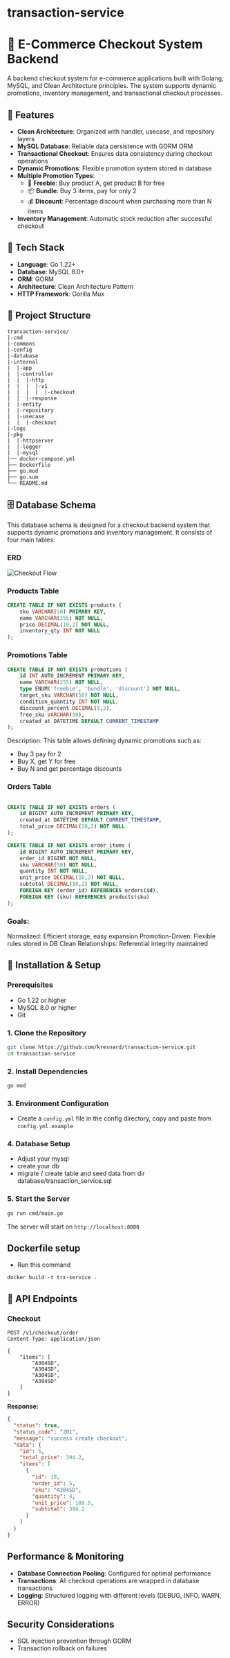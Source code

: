# transaction-service

# 🛒 E-Commerce Checkout System Backend

A backend checkout system for e-commerce applications built with Golang, MySQL, and Clean Architecture principles. The system supports dynamic promotions, inventory management, and transactional checkout processes.

## 🚀 Features

- **Clean Architecture**: Organized with handler, usecase, and repository layers
- **MySQL Database**: Reliable data persistence with GORM ORM
- **Transactional Checkout**: Ensures data consistency during checkout operations
- **Dynamic Promotions**: Flexible promotion system stored in database
- **Multiple Promotion Types**:
  - 🎁 **Freebie**: Buy product A, get product B for free
  - 📦 **Bundle**: Buy 3 items, pay for only 2
  - 💰 **Discount**: Percentage discount when purchasing more than N items
- **Inventory Management**: Automatic stock reduction after successful checkout

## 🧱 Tech Stack

- **Language**: Go 1.22+
- **Database**: MySQL 8.0+
- **ORM**: GORM
- **Architecture**: Clean Architecture Pattern
- **HTTP Framework**: Gorilla Mux

## 📁 Project Structure

```
transaction-service/
|-cmd
|-commons
|-config
|-database
|-internal
|  |-app
|  |-controller
|  |  |-http
|  |  |  |-v1
|  |  |  |  |-checkout
|  |  |-response
|  |-entity
|  |-repository
|  |-usecase
|  |  |-checkout
|-logs
|-pkg
|  |-httpserver
|  |-logger
|  |-mysql
|── docker-compose.yml
├── Dockerfile
├── go.mod
├── go.sum
└── README.md
```

## 🗄️ Database Schema

This database schema is designed for a checkout backend system that supports dynamic promotions and inventory management. It consists of four main tables:

### ERD

![Checkout Flow](./transaction_db.png)

### Products Table

```sql
CREATE TABLE IF NOT EXISTS products (
    sku VARCHAR(50) PRIMARY KEY,
    name VARCHAR(255) NOT NULL,
    price DECIMAL(10,2) NOT NULL,
    inventory_qty INT NOT NULL
);
```

### Promotions Table

```sql
CREATE TABLE IF NOT EXISTS promotions (
    id INT AUTO_INCREMENT PRIMARY KEY,
    name VARCHAR(255) NOT NULL,
    type ENUM('freebie', 'bundle', 'discount') NOT NULL,
    target_sku VARCHAR(50) NOT NULL,
    condition_quantity INT NOT NULL,
    discount_percent DECIMAL(5,2),
    free_sku VARCHAR(50),
    created_at DATETIME DEFAULT CURRENT_TIMESTAMP
);
```

Description:
This table allows defining dynamic promotions such as:

- Buy 3 pay for 2
- Buy X, get Y for free
- Buy N and get percentage discounts

### Orders Table

```sql

CREATE TABLE IF NOT EXISTS orders (
    id BIGINT AUTO_INCREMENT PRIMARY KEY,
    created_at DATETIME DEFAULT CURRENT_TIMESTAMP,
    total_price DECIMAL(10,2) NOT NULL
);

CREATE TABLE IF NOT EXISTS order_items (
    id BIGINT AUTO_INCREMENT PRIMARY KEY,
    order_id BIGINT NOT NULL,
    sku VARCHAR(50) NOT NULL,
    quantity INT NOT NULL,
    unit_price DECIMAL(10,2) NOT NULL,
    subtotal DECIMAL(10,2) NOT NULL,
    FOREIGN KEY (order_id) REFERENCES orders(id),
    FOREIGN KEY (sku) REFERENCES products(sku)
);
```

### Goals:

Normalized: Efficient storage, easy expansion
Promotion-Driven: Flexible rules stored in DB
Clean Relationships: Referential integrity maintained

## 🔧 Installation & Setup

### Prerequisites

- Go 1.22 or higher
- MySQL 8.0 or higher
- Git

### 1. Clone the Repository

```bash
git clone https://github.com/kresnard/transaction-service.git
cd transaction-service
```

### 2. Install Dependencies

```bash
go mod
```

### 3. Environment Configuration

- Create a `config.yml` file in the config directory, copy and paste from `config.yml.example`

### 4. Database Setup

- Adjust your mysql
- create your db
- migrate / create table and seed data from dir database/transaction_service.sql

### 5. Start the Server

```bash
go run cmd/main.go
```

The server will start on `http://localhost:8080`

## Dockerfile setup

- Run this command

```
docker build -t trx-service .
```

## 📡 API Endpoints

### Checkout

```http
POST /v1/checkout/order
Content-Type: application/json

{
    "items": [
        "A304SD",
        "A304SD",
        "A304SD",
        "A304SD"
    ]
}
```

**Response:**

```json
{
  "status": true,
  "status_code": "201",
  "message": "success create checkout",
  "data": {
    "id": 5,
    "total_price": 394.2,
    "items": [
      {
        "id": 18,
        "order_id": 5,
        "sku": "A304SD",
        "quantity": 4,
        "unit_price": 109.5,
        "subtotal": 394.2
      }
    ]
  }
}
```

## Performance & Monitoring

- **Database Connection Pooling**: Configured for optimal performance
- **Transactions**: All checkout operations are wrapped in database transactions
- **Logging**: Structured logging with different levels (DEBUG, INFO, WARN, ERROR)

## Security Considerations

- SQL injection prevention through GORM
- Transaction rollback on failures
